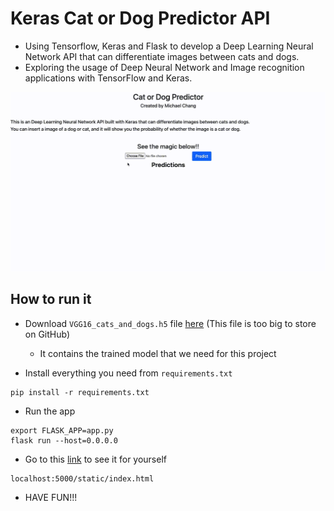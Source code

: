 # Keras Cat or Dog Predictor API

- Using Tensorflow, Keras and Flask to develop a Deep Learning Neural Network API that can differentiate images between cats and dogs.
- Exploring the usage of Deep Neural Network and Image recognition applications with TensorFlow and Keras.

![](src/demo.gif)

## How to run it 

- Download ```VGG16_cats_and_dogs.h5``` file [here](https://drive.google.com/file/d/19yICdtSbU_YkQBRxJ2if9KJwUL1oY5xs/view) (This file is too big to store on GitHub)
    - It contains the trained model that we need for this project

- Install everything you need from ```requirements.txt```

```
pip install -r requirements.txt
```

- Run the app

```
export FLASK_APP=app.py
flask run --host=0.0.0.0
```

- Go to this [link](https://localhost:5000/static/index.html) to see it for yourself
```
localhost:5000/static/index.html
```

- HAVE FUN!!!
